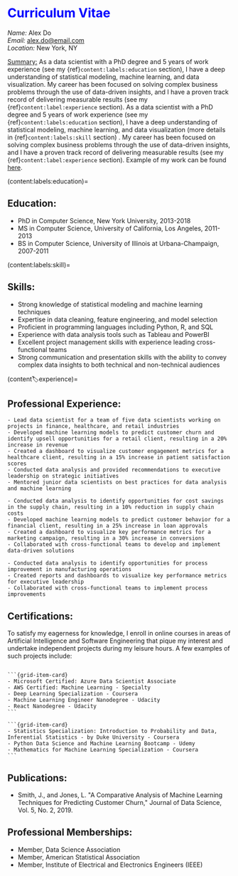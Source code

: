 # <font color="blue">Curriculum Vitae</font>

*Name:* Alex Do<br> 
*Email:* <alex.do@email.com><br>
*Location:* New York, NY<br>

<u>Summary:</u>
As a data scientist with a PhD degree and 5 years of work experience (see my {ref}`content:labels:education` section), I have a deep understanding of statistical modeling, machine learning, and data visualization. My career has been focused on solving complex business problems through the use of data-driven insights, and I have a proven track record of delivering measurable results (see my {ref}`content:label:experience` section). As a data scientist with a PhD degree and 5 years of work experience (see my {ref}`content:labels:education` section), I have a deep understanding of statistical modeling, machine learning, and data visualization (more details in {ref}`content:labels:skill` section) . My career has been focused on solving complex business problems through the use of data-driven insights, and I have a proven track record of delivering measurable results (see my {ref}`content:label:experience` section). Example of my work can be found [here](/analysis_example.ipynb).

(content:labels:education)=
## Education:

- PhD in Computer Science, New York University, 2013-2018
- MS in Computer Science, University of California, Los Angeles, 2011-2013
- BS in Computer Science, University of Illinois at Urbana-Champaign, 2007-2011

(content:labels:skill)=
## Skills:

- Strong knowledge of statistical modeling and machine learning techniques
- Expertise in data cleaning, feature engineering, and model selection
- Proficient in programming languages including Python, R, and SQL
- Experience with data analysis tools such as Tableau and PowerBI
- Excellent project management skills with experience leading cross-functional teams
- Strong communication and presentation skills with the ability to convey complex data insights to both technical and non-technical audiences

(content:label:experience)=
## Professional Experience:
```{dropdown} Data Scientist, ABC Corporation, New York, NY, 2018-present
- Lead data scientist for a team of five data scientists working on projects in finance, healthcare, and retail industries
- Developed machine learning models to predict customer churn and identify upsell opportunities for a retail client, resulting in a 20% increase in revenue
- Created a dashboard to visualize customer engagement metrics for a healthcare client, resulting in a 15% increase in patient satisfaction scores
- Conducted data analysis and provided recommendations to executive leadership on strategic initiatives
- Mentored junior data scientists on best practices for data analysis and machine learning
```
```{dropdown} Data Scientist, XYZ Corporation, Los Angeles, CA, 2016-2018
- Conducted data analysis to identify opportunities for cost savings in the supply chain, resulting in a 10% reduction in supply chain costs
- Developed machine learning models to predict customer behavior for a financial client, resulting in a 25% increase in loan approvals
- Created a dashboard to visualize key performance metrics for a marketing campaign, resulting in a 30% increase in conversions
- Collaborated with cross-functional teams to develop and implement data-driven solutions
```
```{dropdown} Data Analyst, DEF Corporation, Urbana-Champaign, IL, 2011-2016
- Conducted data analysis to identify opportunities for process improvement in manufacturing operations
- Created reports and dashboards to visualize key performance metrics for executive leadership
- Collaborated with cross-functional teams to implement process improvements
```
## Certifications:

To satisfy my eagerness for knowledge, I enroll in online courses in areas of Artificial Intelligence and Software Engineering that pique my interest and undertake independent projects during my leisure hours. A few examples of such projects include:
````{grid}

```{grid-item-card}
- Microsoft Certified: Azure Data Scientist Associate
- AWS Certified: Machine Learning - Specialty
- Deep Learning Specialization - Coursera
- Machine Learning Engineer Nanodegree - Udacity
- React Nanodegree - Udacity
```

```{grid-item-card}
- Statistics Specialization: Introduction to Probability and Data, Inferential Statistics - by Duke University - Coursera
- Python Data Science and Machine Learning Bootcamp - Udemy
- Mathematics for Machine Learning Specialization - Coursera
```
````

## Publications:

- Smith, J., and Jones, L. "A Comparative Analysis of Machine Learning Techniques for Predicting Customer Churn," Journal of Data Science, Vol. 5, No. 2, 2019.

## Professional Memberships:

- Member, Data Science Association
- Member, American Statistical Association
- Member, Institute of Electrical and Electronics Engineers (IEEE)
